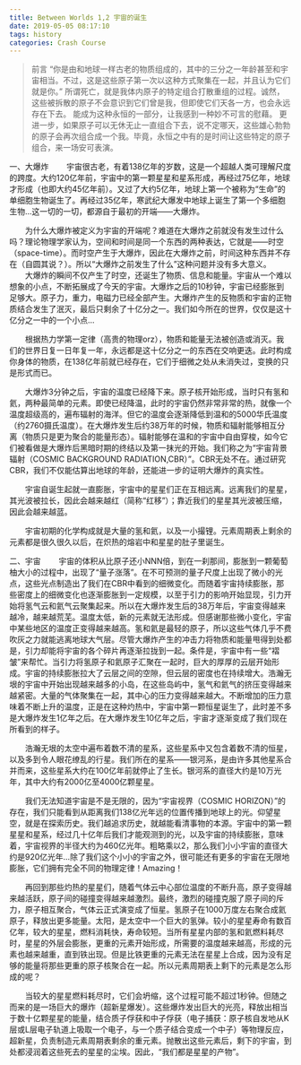 ```yaml
---
title: Between Worlds 1,2 宇宙的诞生
date: 2019-05-05 08:17:10
tags: history
categories: Crash Course
---
```

> 前言
  “你是由和地球一样古老的物质组成的，其中的三分之一年龄甚至和宇宙相当。不过，这是这些原子第一次以这种方式聚集在一起，并且认为它们就是你。” 
  所谓死亡，就是我体内原子的特定组合打散重组的过程。诚然，这些被拆散的原子不会意识到它们曾是我，但即使它们天各一方，也会永远存在下去。 
  能成为这种永恒的一部分，让我感到一种妙不可言的慰藉。 
  更进一步，如果原子可以无休无止一直组合下去，说不定哪天，这些雄心勃勃的原子会再次组合成一个我。毕竟，永恒之中有的是时间让这些特定的原子组合，来一场安可表演。


一、大爆炸
　　宇宙很古老，有着138亿年的岁数，这是一个超越人类可理解尺度的跨度。大约120亿年前，宇宙中的第一颗星星和星系形成，再经过75亿年，地球才形成（也即大约45亿年前）。又过了大约5亿年，地球上第一个被称为“生命”的单细胞生物诞生了。再经过35亿年，寒武纪大爆发中地球上诞生了第一个多细胞生物...这一切的一切，都源自于最初的开端——大爆炸。

　　为什么大爆炸被定义为宇宙的开端呢？难道在大爆炸之前就没有发生过什么吗？理论物理学家认为，空间和时间是同一个东西的两种表达，它就是——时空（space-time）。而时空产生于大爆炸，因此在大爆炸之前，时间这种东西并不存在（自圆其说？）。所以“大爆炸之前发生了什么”这种问题并没有多大意义。
　　大爆炸的瞬间不仅产生了时空，还诞生了物质、信息和能量。宇宙从一个难以想象的小点，不断拓展成了今天的宇宙。大爆炸之后的10秒钟，宇宙已经膨胀到足够大。原子力，重力，电磁力已经全部产生。大爆炸产生的反物质和宇宙的正物质结合发生了泯灭，最后只剩余了十亿分之一。我们如今所在的世界，仅仅是这十亿分之一中的一个小点...

　　根据热力学第一定律（高贵的物理orz），物质和能量无法被创造或消灭。我们的世界日复一日年复一年，永远都是这十亿分之一的东西在交响更迭。此时构成你身体的物质，在138亿年前就已经存在，它们于细微之处从未消失过，变换的只是形式而已。

　　大爆炸3分钟之后，宇宙的温度已经降下来。原子核开始形成，当时只有氢和氦，两种最简单的元素。即使已经降温，此时的宇宙仍然非常非常的热，就像一个温度超级高的，遍布辐射的海洋。但它的温度会逐渐降低到温和的5000华氏温度（约2760摄氏温度）。在大爆炸发生后约38万年的时候，物质和辐射能够相互分离（物质只是更为聚合的能量形态）。辐射能够在温和的宇宙中自由穿梭，如今它们被看做是大爆炸后黑暗时期的终结以及第一抹光的开始。我们称之为“宇宙背景辐射（COSMIC BACKGROUND RADIATION,CBR）”。CBR无处不在。通过研究CBR，我们不仅能估算出地球的年龄，还能进一步的证明大爆炸的真实性。

　　宇宙自诞生起就一直膨胀，宇宙中的星星们正在互相远离。远离我们的星星，其光波被拉长，因此会越来越红（简称“红移”）；靠近我们的星星其光波被压缩，因此会越来越蓝。

　　宇宙初期的化学构成就是大量的氢和氦，以及一小撮锂。元素周期表上剩余的元素都是很久很久以后，在炽热的熔岩中和星星的肚子里诞生。

二、宇宙
　　宇宙的体积从比原子还小NNN倍，到在一刹那间，膨胀到一颗葡萄柚大小的过程中，出现了“量子涨落”。在不可预测的量子尺度上出现了微小的光点，这些光点制造出了我们在CBR中看到的细微变化。而随着宇宙持续膨胀，那些密度上的细微变化也逐渐膨胀到一定规模，以至于引力的影响开始显现，引力开始将氢气云和氦气云聚集起来。所以在大爆炸发生后的38万年后，宇宙变得越来越冷，越来越荒芜。温度太低，新的元素就无法形成。但感谢那些微小变化，宇宙中某些地区的温度正变得越来越高。氢和氦是最轻的原子，所以这些气体几乎不费吹灰之力就能逃离地球大气层。尽管大爆炸产生的冲击力将物质和能量甩得到处都是，引力却能将宇宙的各个碎片再逐渐拉拢到一起。条件是，宇宙中有一些“褶皱”来帮忙。当引力将氢原子和氦原子汇聚在一起时，巨大的厚厚的云层开始形成。宇宙的持续膨胀拉大了云层之间的空隙，但云层的密度也在持续增大。浩瀚无垠的宇宙中开始出现越来越多的小岛，在这些岛屿中，氢气和氦气的挤压变得越来越紧密。大量的气体聚集在一起，其中心的压力变得越来越大。不断增加的压力意味着不断上升的温度，正是在这种灼热中，宇宙中第一颗恒星诞生了，此时差不多是大爆炸发生1亿年之后。在大爆炸发生10亿年之后，宇宙才逐渐变成了我们现在所看到的样子。

　　浩瀚无垠的太空中遍布着数不清的星系，这些星系中又包含着数不清的恒星，以及多到令人眼花缭乱的行星。我们所在的星系——银河系，是由许多其他星系合并而来，这些星系大约在100亿年前就停止了生长。银河系的直径大约是10万光年，其中大约有2000亿至4000亿颗星星。

　　我们无法知道宇宙是不是无限的，因为“宇宙视界（COSMIC HORIZON）”的存在，我们只能看到从距离我们138亿光年远的位置传播到地球上的光。仰望星空，就是在探索历史。我们越追求历史，就越能看清事物的本源。宇宙中的第一颗星星和星系，经过几十亿年后我们才能观测到的光，以及宇宙的持续膨胀，意味着，宇宙视界的半径大约为460亿光年。粗略乘以2，那么我们小小宇宙的直径大约是920亿光年...除了我们这个小小的宇宙之外，很可能还有更多的宇宙在无限地膨胀，它们拥有完全不同的物理定律！Amazing！

　　再回到那些灼热的星星们，随着气体云中心部位温度的不断升高，原子变得越来越活跃，原子间的碰撞变得越来越激烈。最终，激烈的碰撞克服了原子间的斥力，原子相互聚合，气体云正式演变成了恒星。氢原子在1000万度左右聚合成氦原子，释放出更多能量。太阳，是太空中一个巨大的氢弹。较小的星星寿命有数百亿年，较大的星星，燃料消耗快，寿命较短。当所有星星内部的氢和氦燃料耗尽时，星星的外层会膨胀，更重的元素开始形成，所需要的温度越来越高，形成的元素也越来越重，直到铁出现。但是比铁更重的元素无法在星星上合成，因为没有足够的能量将那些更重的原子核聚合在一起。所以元素周期表上剩下的元素是怎么形成的呢？

　　当较大的星星燃料耗尽时，它们会坍缩，这个过程可能不超过1秒钟。但随之而来的是一场巨大的爆炸（超新星爆发）。这些爆炸发出巨大的光亮，释放出相当于数十亿颗星星的能量，结合质子俘获和中子俘获（电子捕获：原子核自发地从K层或L层电子轨道上吸取一个电子，与一个质子结合变成一个中子）等物理反应，超新星，负责制造元素周期表剩余的重元素。抛散出这些元素后，剩下的宇宙，到处都浸润着这些死去的星星的尘埃。因此，“我们都是星星的产物”。


